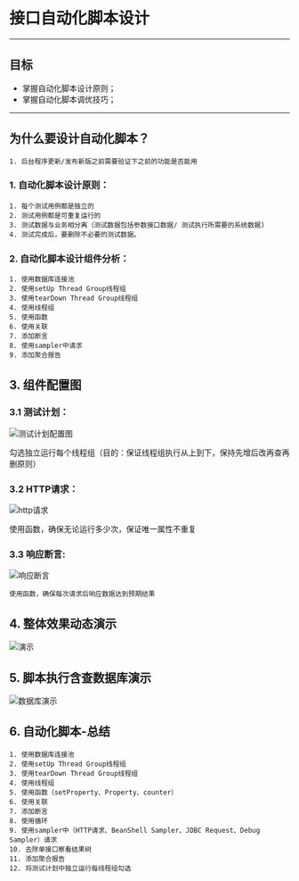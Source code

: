 # 接口自动化脚本设计

------

## 目标

- 掌握自动化脚本设计原则；
- 掌握自动化脚本调优技巧；

------

## 为什么要设计自动化脚本？

```
1. 后台程序更新/发布新版之前需要验证下之前的功能是否能用
```

### 1. 自动化脚本设计原则：

```
1. 每个测试用例都是独立的
2. 测试用例都是可重复运行的
3. 测试数据与业务相分离（测试数据包括参数接口数据/ 测试执行所需要的系统数据)
4. 测试完成后，要删除不必要的测试数据。
```

### 2. 自动化脚本设计组件分析：

```
1. 使用数据库连接池
2. 使用setUp Thread Group线程组
3. 使用tearDown Thread Group线程组
4. 使用线程组
5. 使用函数
6. 使用关联
7. 添加断言
8. 使用sampler中请求
9. 添加聚合报告
```

## 3. 组件配置图

### 3.1 测试计划：

![测试计划配置图](/img/testplane_conf.png)

勾选独立运行每个线程组（目的：保证线程组执行从上到下，保持先增后改再查再删原则）

### 3.2 HTTP请求：

![http请求](/img/http_request_url.png)

使用函数，确保无论运行多少次，保证唯一属性不重复

### 3.3 响应断言:

![响应断言](/img/resp_assert.png)

```
使用函数，确保每次请求后响应数据达到预期结果
```

## 4. 整体效果动态演示

![演示](/img/auto05.gif)

## 5. 脚本执行含查数据库演示

![数据库演示](/img/auto06.gif)

## 6. 自动化脚本-总结

```
1. 使用数据库连接池
2. 使用setUp Thread Group线程组
3. 使用tearDown Thread Group线程组
4. 使用线程组
5. 使用函数（setProperty、Property、counter）
6. 使用关联
7. 添加断言
8. 使用循环
9. 使用sampler中（HTTP请求、BeanShell Sampler、JDBC Request、Debug Sampler）请求
10. 去除单接口察看结果树
11. 添加聚合报告
12. 将测试计划中独立运行每线程组勾选
```